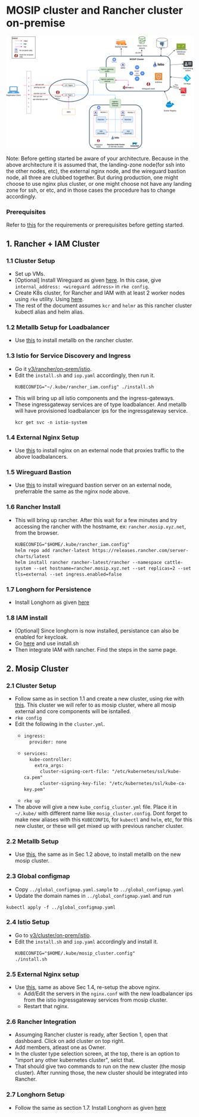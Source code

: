 # MOSIP cluster and Rancher cluster on-premise

![Architecture](../../docs/images/deployment_architecture.png)

Note: Before getting started be aware of your architecture. Because in the above architecture it is assumed that, the landing-zone node(for ssh into the other nodes, etc), the external nginx node, and the wireguard bastion node, all three are clubbed together. But during production, one might choose to use nginx plus cluster, or one might choose not have any landing zone for ssh, or etc, and in those cases the procedure has to change accordingly.

### Prerequisites

Refer to [this](./requirements.md) for the requirements or prerequisites before getting started.

## 1. Rancher + IAM Cluster

### 1.1 Cluster Setup
* Set up VMs.
* [Optional] Install Wireguard as given [here](wireguard-mesh/README.md). In this case, give `internal_address: <wireguard address>` in `rke config`.
* Create K8s cluster, for Rancher and IAM with at least 2 worker nodes using `rke` utility. Using [here](../../docs/rke-setup.md).
* The rest of the document assumes `kcr` and `helmr` as this rancher cluster kubectl alias and helm alias.

### 1.2 Metallb Setup for Loadbalancer

* Use [this](./metallb/) to install metallb on the rancher cluster.

### 1.3 Istio for Service Discovery and Ingress

* Go it [v3/rancher/on-prem/istio](../../rancher/on-prem/istio).
* Edit the `install.sh` and `iop.yaml` accordingly, then run it.
  ```
  KUBECONFIG="~/.kube/rancher_iam.config" ./install.sh
  ```
* This will bring up all istio components and the ingress-gateways.
* These ingressgateway services are of type loadbalancer. And metallb will have provisioned loadbalancer ips for the ingressgateway service.
  ```
  kcr get svc -n istio-system
  ```


### 1.4 External Nginx Setup

* Use [this](./nginx/) to install nginx on an external node that proxies traffic to the above loadbalancers.

### 1.5 Wireguard Bastion

* Use [this](../../docs/wireguard_bastion.md) to install wireguard bastion server on an external node, preferrable the same as the nginx node above.

### 1.6 Rancher Install

* This will bring up rancher. After this wait for a few minutes and try accessing the rancher with the hostname, ex: `rancher.mosip.xyz.net`, from the browser.
  ```
  KUBECONFIG="$HOME/.kube/rancher_iam.config"
  helm repo add rancher-latest https://releases.rancher.com/server-charts/latest
  helm install rancher rancher-latest/rancher --namespace cattle-system --set hostname=rancher.mosip.xyz.net --set replicas=2 --set tls=external --set ingress.enabled=false
  ```

### 1.7 Longhorn for Persistence

* Install Longhorn as given [here](../longhorn/README.md)

### 1.8 IAM install

* [Optional] Since longhorn is now installed, persistance can also be enabled for keycloak.
* Go [here](../../external/iam) and use install.sh
* Then integrate IAM with rancher. Find the steps in the same page.

## 2. Mosip Cluster

### 2.1 Cluster Setup

* Follow same as in section 1.1 and create a new cluster, using rke with [this](../../docs/rke-setup.md). This cluster we will refer to as mosip cluster, where all mosip external and core components will be isntalled.
* `rke config`
* Edit the following in the `cluster.yml`.
  * ```
    ingress:
      provider: none
    ```
  * ```
    services:
      kube-controller:
        extra_args:
          cluster-signing-cert-file: "/etc/kubernetes/ssl/kube-ca.pem"
          cluster-signing-key-file: "/etc/kubernetes/ssl/kube-ca-key.pem"
    ```
  * `rke up`
* The above will give a new `kube_config_cluster.yml` file. Place it in `~/.kube/` with different name like `mosip_cluster.config`. Dont forget to make new aliases with this `KUBECONFIG`, for `kubectl` and `helm`, etc, for this new cluster, or these will get mixed up with previous rancher cluster.

### 2.2 Metallb Setup

* Use [this](./metallb/), the same as in Sec 1.2 above, to install metallb on the new mosip cluster.

### 2.3 Global configmap

* Copy `../global_configmap.yaml.sample` to `../global_configmap.yaml`  
* Update the domain names in `../global_configmap.yaml` and run
```
kubectl apply -f ../global_configmap.yaml
```

### 2.4 Istio Setup

* Go to [v3/cluster/on-prem/istio](./istio/).
* Edit the `install.sh` and `iop.yaml` accordingly and install it.
  ```
  KUBECONFIG="$HOME/.kube/mosip_cluster.config"
  ./install.sh
  ```

### 2.5 External Nginx setup

* Use [this](./nginx/), same as above Sec 1.4, re-setup the above nginx.
  * Add/Edit the servers in the `nginx.conf` with the new loadbalancer ips from the istio ingressgateway services from mosip cluster.
  * Restart that nginx.

### 2.6 Rancher Integration

* Assumging Rancher cluster is ready, after Section 1, open that dashboard. Click on add cluster on top right.
* Add members, atleast one as Owner.
* In the cluster type selection screen, at the top, there is an option to "import any other kubernetes cluster", selct that.
* That should give two commands to run on the new cluster (the mosip cluster). After running those, the new cluster should be integrated into Rancher.

### 2.7 Longhorn Setup

* Follow the same as section 1.7. Install Longhorn as given [here](../longhorn/README.md)
